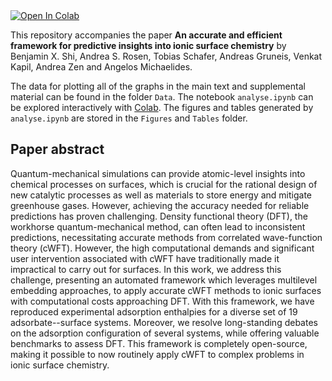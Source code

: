 <a target="_blank" href="https://colab.research.google.com/github/benshi97/Data_autoSKZCAM/blob/master/analyse.ipynb">
  <img src="https://colab.research.google.com/assets/colab-badge.svg" alt="Open In Colab"/>
</a>

This repository accompanies the paper **An accurate and efficient framework for predictive insights into ionic surface chemistry** by Benjamin X. Shi, Andrea S. Rosen, Tobias Schafer, Andreas Gruneis, Venkat Kapil, Andrea Zen and Angelos Michaelides.

The data for plotting all of the graphs in the main text and supplemental material can be found in the folder `Data`. The notebook `analyse.ipynb` can be explored interactively with [Colab](https://colab.research.google.com/github/benshi97/Data_autoSKZCAM/blob/master/analyse.ipynb). The figures and tables generated by `analyse.ipynb` are stored in the `Figures` and `Tables` folder.


## Paper abstract

Quantum-mechanical simulations can provide atomic-level insights into chemical processes on surfaces, which is crucial for the rational design of new catalytic processes as well as materials to store energy and mitigate greenhouse gases.
However, achieving the accuracy needed for reliable predictions has proven challenging.
Density functional theory (DFT), the workhorse quantum-mechanical method, can often lead to inconsistent predictions, necessitating accurate methods from correlated wave-function theory (cWFT).
However, the high computational demands and significant user intervention associated with cWFT have traditionally made it impractical to carry out for surfaces.
In this work, we address this challenge, presenting an automated framework which leverages multilevel embedding approaches, to apply accurate cWFT methods to ionic surfaces with computational costs approaching DFT.
With this framework, we have reproduced experimental adsorption enthalpies for a diverse set of 19 adsorbate--surface systems.
Moreover, we resolve long-standing debates on the adsorption configuration of several systems, while offering valuable benchmarks to assess DFT.
This framework is completely open-source, making it possible to now routinely apply cWFT to complex problems in ionic surface chemistry.
